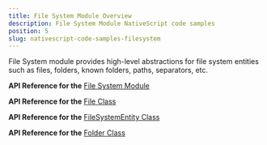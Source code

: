 ```yaml
---
title: File System Module Overview
description: File System Module NativeScript code samples
position: 5
slug: nativescript-code-samples-filesystem
---
```

File System module provides high-level abstractions for file system entities 
such as files, folders, known folders, paths, separators, etc.

**API Reference for the** [File System Module](https://docs.nativescript.org/api-reference/modules/_file_system_.html)

**API Reference for the** [File Class](https://docs.nativescript.org/api-reference/classes/_file_system_.file.html)

**API Reference for the** [FileSystemEntity Class](https://docs.nativescript.org/api-reference/classes/_file_system_.filesystementity.html)

**API Reference for the** [Folder Class](https://docs.nativescript.org/api-reference/classes/_file_system_.folder.html)
